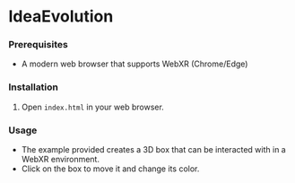 # IdeaEvolution

### Prerequisites
- A modern web browser that supports WebXR (Chrome/Edge)

### Installation
1. Open `index.html` in your web browser.

### Usage
- The example provided creates a 3D box that can be interacted with in a WebXR environment.
- Click on the box to move it and change its color.
